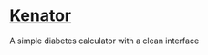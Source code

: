 # [Kenator](https://ccm7676.github.io/kenator/)
A simple diabetes calculator with a clean interface

